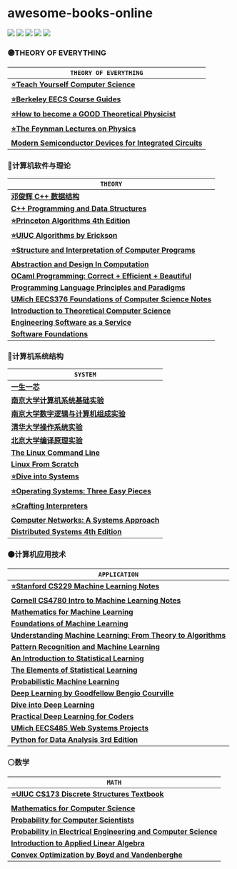 # awesome-books-online
[![](https://img.shields.io/github/license/seudonam/great-books-online?color=blueviolet)](https://github.com/seudonam/great-books-online/blob/main/LICENSE)
[![](https://img.shields.io/github/forks/seudonam/great-courses-online)](https://github.com/seudonam/great-courses-online)
[![](https://img.shields.io/github/stars/seudonam/great-courses-online)](https://github.com/seudonam/great-courses-online)
[![](https://img.shields.io/github/repo-size/seudonam/great-books-online?color=red)](https://github.com/seudonam/great-books-online)
[![](https://img.shields.io/github/last-commit/seudonam/great-books-online/main)](https://github.com/seudonam/great-books-online/commits/main)
### 🟣THEORY OF EVERYTHING
| `THEORY OF EVERYTHING` |
| - |
| [**⭐Teach Yourself Computer Science**](https://teachyourselfcs.com/) |
| [**⭐Berkeley EECS Course Guides**](https://hkn.eecs.berkeley.edu/courseguides) |
| [**⭐How to become a GOOD Theoretical Physicist**](https://www.goodtheorist.science/) |
| [**⭐The Feynman Lectures on Physics**](https://www.feynmanlectures.caltech.edu/) |
| [**Modern Semiconductor Devices for Integrated Circuits**](https://www.chu.berkeley.edu/modern-semiconductor-devices-for-integrated-circuits-chenming-calvin-hu-2010/) |
### 🔴计算机软件与理论
| `THEORY` |
| - |
| [**邓俊辉 C++ 数据结构**](https://dsa.cs.tsinghua.edu.cn/~deng/ds/dsacpp/) |
| [**C++ Programming and Data Structures**](https://eecs280staff.github.io/notes/) |
| [**⭐Princeton Algorithms 4th Edition**](https://algs4.cs.princeton.edu/home/) |
| [**⭐UIUC Algorithms by Erickson**](https://jeffe.cs.illinois.edu/teaching/algorithms/) |
| [**⭐Structure and Interpretation of Computer Programs**](https://github.com/sarabander/sicp-pdf) |
| [**Abstraction and Design In Computation**](https://book.cs51.io/) |
| [**OCaml Programming: Correct + Efficient + Beautiful**](https://cs3110.github.io/textbook/cover) |
| [**Programming Language Principles and Paradigms**](https://eecs390.github.io/notes/) |
| [**UMich EECS376 Foundations of Computer Science Notes**](https://eecs376.github.io/notes/) |
| [**Introduction to Theoretical Computer Science**](https://introtcs.org/) |
| [**Engineering Software as a Service**](https://saasbook.info/) |
| [**Software Foundations**](https://softwarefoundations.cis.upenn.edu/) |
### 🔵计算机系统结构
| `SYSTEM` |
| - |
| [**一生一芯**](https://ysyx.oscc.cc/) |
| [**南京大学计算机系统基础实验**](https://nju-projectn.github.io/ics-pa-gitbook/) |
| [**南京大学数字逻辑与计算机组成实验**](https://nju-projectn.github.io/dlco-lecture-note/) |
| [**清华大学操作系统实验**](https://github.com/LearningOS) |
| [**北京大学编译原理实验**](https://pku-minic.github.io/online-doc/) |
| [**The Linux Command Line**](https://linuxcommand.org/) |
| [**Linux From Scratch**](https://www.linuxfromscratch.org/) |
| [**⭐Dive into Systems**](https://diveintosystems.org/) |
| [**⭐Operating Systems: Three Easy Pieces**](https://pages.cs.wisc.edu/~remzi/OSTEP/) |
| [**⭐Crafting Interpreters**](https://craftinginterpreters.com/) |
| [**Computer Networks: A Systems Approach**](https://book.systemsapproach.org/) |
| [**Distributed Systems 4th Edition**](https://www.distributed-systems.net/) |
### 🟤计算机应用技术
| `APPLICATION` |
| - |
| [**⭐Stanford CS229 Machine Learning Notes**](https://cs229.stanford.edu/) |
| [**Cornell CS4780 Intro to Machine Learning Notes**](https://www.cs.cornell.edu/courses/cs4780/) |
| [**Mathematics for Machine Learning**](https://mml-book.github.io/) |
| [**Foundations of Machine Learning**](https://cs.nyu.edu/~mohri/mlbook/) |
| [**Understanding Machine Learning: From Theory to Algorithms**](https://www.cs.huji.ac.il/~shais/UnderstandingMachineLearning/) |
| [**Pattern Recognition and Machine Learning**](https://www.microsoft.com/en-us/research/people/cmbishop/prml-book/) |
| [**An Introduction to Statistical Learning**](https://www.statlearning.com/) |
| [**The Elements of Statistical Learning**](https://hastie.su.domains/ElemStatLearn/) |
| [**Probabilistic Machine Learning**](https://probml.github.io/pml-book/) |
| [**Deep Learning by Goodfellow Bengio Courville**](https://www.deeplearningbook.org/) |
| [**Dive into Deep Learning**](https://d2l.ai/) |
| [**Practical Deep Learning for Coders**](https://course.fast.ai/) |
| [**UMich EECS485 Web Systems Projects**](https://eecs485.org/syllabus) |
| [**Python for Data Analysis 3rd Edition**](https://wesmckinney.com/book/)
### ⚪数学
| `MATH` |
| - |
| [**⭐UIUC CS173 Discrete Structures Textbook**](https://mfleck.cs.illinois.edu/building-blocks) |
| [**Mathematics for Computer Science**](https://courses.csail.mit.edu/6.042/spring18/) |
| [**Probability for Computer Scientists**](https://chrispiech.github.io/probabilityForComputerScientists/en/) |
| [**Probability in Electrical Engineering and Computer Science**](https://link.springer.com/book/10.1007/978-3-030-49995-2) |
| [**Introduction to Applied Linear Algebra**](https://web.stanford.edu/~boyd/vmls/) |
| [**Convex Optimization by Boyd and Vandenberghe**](https://web.stanford.edu/~boyd/cvxbook/) |
